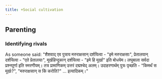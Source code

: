 ```yaml
---
title: +Social cultivation
---
```


## Parenting
### Identifying rivals
As someone said: "शैशवाद् एव पुत्राय मरुराक्षसान् दर्शयित्वा - "इमे मरुराक्षसाः", प्रेतालयान् दर्शयित्वा - "एते प्रेतालयाः", मूर्खहिन्दुकान् दर्शयित्वा - "इमे हि मूर्खा" इति बोधयेम। लघुबाला सर्वदा प्रश्नपूर्णा इति स्मरणीयम्। तत्र प्रामाणिकम् उत्तरं दद्मश्चेद् अलम्। उदाहरणार्थम् पुत्रः पृच्छति - "किमर्थं स मूर्खः?", "मरुराक्षसान् स किं करोति?" … इत्यादिकम्।" 
